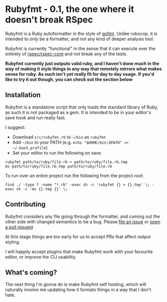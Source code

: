 # Rubyfmt - 0.1, the one where it doesn't break RSpec

Rubyfmt is a Ruby autoformatter in the style of
[gofmt](https://golang.org/cmd/gofmt/).  Unlike rubocop, it is intended to
*only* be a formatter, and not any kind of deeper analysis tool.

Rubyfmt is currently "functional" in the sense that it can execute over the
entirety of [rspec/rspec-core](https://github.com/rspec/rspec-core) and not
break any of the tests.

**Rubyfmt currently just outputs valid ruby, and I haven't done much in the way
of making it style things in any way that remotely mirrors what makes sense for
ruby. As such isn't yet really fit for day to day usage. If you'd like to try it out
though, you can check out the section below**

## Installation

Rubyfmt is a standalone script that only loads the standard library of Ruby,
as such it is not packaged as a gem. It is intended to be in your editor's save
hook and run really fast.

I suggest:

* Download `src/rubyfmt.rb` to `~/bin` as `rubyfmt`
* Add `~/bin` to your PATH (e.g. `echo "$HOME/bin:$PATH" >> ~/.bash_profile`)
* Set your editor to run the following on save.

```
rubyfmt path/to/ruby/file.rb > path/to/ruby/file.rb.tmp
mv path/to/ruby/file.rb.tmp path/to/ruby/file.rb
```

To run over an entire project run the following from the project root:

```
find ./ -type f -name "*.rb" -exec sh -c 'rubyfmt {} > {}.tmp' \; -exec sh -c 'mv {}.tmp {}' \;
```

## Contributing

Rubyfmt considers any file going through the formatter, and coming out the other
side with changed semantics to be a bug. Please
[file an issue](https://github.com/samphippen/rubyfmt/issues/new) or [open a pull request](https://github.com/samphippen/rubyfmt/compare)

At this stage things are too early for us to accept PRs that affect output
styling.

I will happily accept plugins that make Rubyfmt work with your favourite editor,
or improve the CLI usability.

## What's coming?

The next thing I'm gonna do is make Rubyfmt self hosting, which will naturally involve me updating how it formats things in a way that I don't hate.
